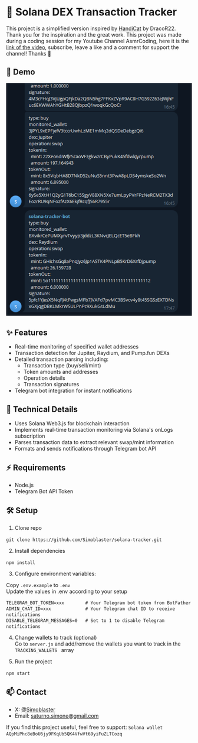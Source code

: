 # 🎯 Solana DEX Transaction Tracker

This project is a simplified version inspired by [HandiCat](https://github.com/DracoR22/handi-cat_wallet-tracker) by DracoR22. Thank you for the inspiration and the great work.
This project was made during a coding session for my Youtube Channel AsmrCoding, here it is the [link of the video](https://www.youtube.com/watch?v=X0KbRvkvmtc&t), subscribe, leave a like and a comment for support the channel! Thanks 🙏 

## 📸 Demo

![Telegram Bot Demo](demo-img.png)

## ✨ Features

- Real-time monitoring of specified wallet addresses
- Transaction detection for Jupiter, Raydium, and Pump.fun DEXs
- Detailed transaction parsing including:
  - Transaction type (buy/sell/mint)
  - Token amounts and addresses
  - Operation details
  - Transaction signatures
- Telegram bot integration for instant notifications

## 🔧 Technical Details

- Uses Solana Web3.js for blockchain interaction
- Implements real-time transaction monitoring via Solana's onLogs subscription
- Parses transaction data to extract relevant swap/mint information
- Formats and sends notifications through Telegram bot API

## ⚡ Requirements
- Node.js
- Telegram Bot API Token

## 🛠️ Setup

1. Clone repo

``` git clone https://github.com/Simoblaster/solana-tracker.git ```

2. Install dependencies

``` npm install ```

3. Configure environment variables:

Copy ``` .env.example ``` to ``` .env ```  
Update the values in .env according to your setup
```
TELEGRAM_BOT_TOKEN=xxx        # Your Telegram bot token from BotFather
ADMIN_CHAT_ID=xxx             # Your Telegram chat ID to receive notifications
DISABLE_TELEGRAM_MESSAGES=0   # Set to 1 to disable Telegram notifications
```

4. Change wallets to track (optional)  
Go to ``` server.js ``` and add/remove the wallets you want to track in the ``` TRACKING_WALLETS  ``` array

5. Run the project

``` npm start ```

## 📫 Contact

- X: [@Simoblaster](https://x.com/simoblaster)
- Email: saturno.simone@gmail.com

If you find this project useful, feel free to support:
`Solana wallet`
`AQpMiPhc8eBoU6jy9FKqUb5QK4VfwVt69yiFuZLTCozq`
